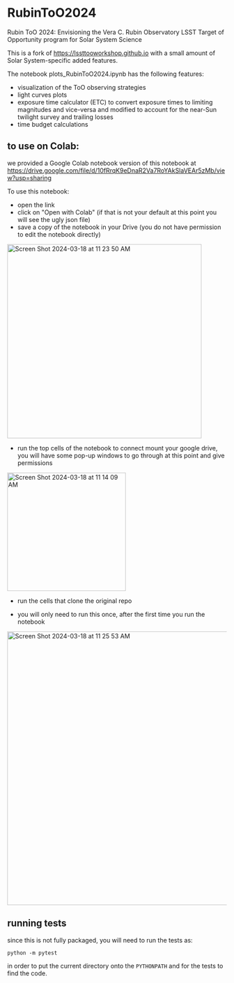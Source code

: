 # RubinToO2024
Rubin ToO 2024: Envisioning the Vera C. Rubin Observatory LSST Target of Opportunity program for Solar System Science

This is a fork of https://lssttooworkshop.github.io with a small amount of Solar System-specific added features.

The notebook plots_RubinToO2024.ipynb has the following features:
- visualization of the ToO observing strategies
- light curves plots
- exposure time calculator (ETC) to convert exposure times to limiting magnitudes and vice-versa and modified to account for the near-Sun twilight survey and trailing losses
- time budget calculations


## to use on Colab:
we provided a Google Colab notebook version of this notebook at https://drive.google.com/file/d/10fRrqK9eDnaR2Va7RoYAkSlaVEAr5zMb/view?usp=sharing


To use this notebook: 
- open the link 
- click on "Open with Colab" (if that is not your default at this point you will see the ugly json file)
- save a copy of the notebook in your Drive (you do not have permission to edit the notebook directly)
<img width="446" alt="Screen Shot 2024-03-18 at 11 23 50 AM" src="https://github.com/fedhere/RubinToO2024/assets/1696902/da4af5ff-5d9f-4d1b-92c3-32f09cf00dd5">

- run the top cells of the notebook to connect mount your google drive, you will have some pop-up windows to go through at this point and give permissions
<img width="272" alt="Screen Shot 2024-03-18 at 11 14 09 AM" src="https://github.com/igorandreoni/RubinToO2024/assets/1696902/32788762-cd39-42d8-b3b3-11f4adc16234">

- run the cells that clone the original repo

- you will only need to run this once, after the first time you run the notebook 
<img width="629" alt="Screen Shot 2024-03-18 at 11 25 53 AM" src="https://github.com/fedhere/RubinToO2024/assets/1696902/79b8d46d-acd8-4ec2-9352-5e7671eae572">

## running tests
since this is not fully packaged, you will need to run the tests as:
```
python -m pytest
```
in order to put the current directory onto the `PYTHONPATH` and for the tests to find the code.
